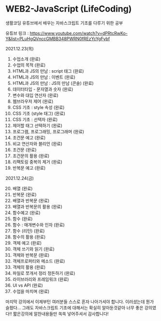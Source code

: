 # WEB2-JavaScript (LifeCoding)

생활코딩 유튜브에서 배우는 자바스크립트 기초를 다루기 위한 공부

유튜브 링크 : https://www.youtube.com/watch?v=dPRtcRwKo-Y&list=PLuHgQVnccGMBB348PWRN0fREzYcYgFybf

2021.12.23(목)
1. 수업소개 (완료)
2. 수업의 목적 (완료)
3. HTML과 JS의 만남 : script 태그 (완료)
4. HTML과 JS의 만남 : 이벤트 (완료)
5. HTML과 JS의 만남 : JS의 만남 (콘솔) (완료)
6. 데이터타입 - 문자열과 숫자 (완료)
7. 변수와 대입 연산자 (완료)
8. 웹브라우저 제어 (완료)
9. CSS 기초 : style 속성 (완료)
10. CSS 기초 (style 태그) (완료)
11. CSS 기초 : 선택자 (완료)
12. 제어할 태그 선택하기 (완료)
13. 프로그램, 프로그래밍, 프로그래머 (완료)
14. 조건문 예고 (완료)
15. 비교 연산자와 블리언 (완료)
16. 조건문 (완료)
17. 조건문의 활용 (완료)
18. 리팩토링 중복의 제거 (완료)
19. 반복문 예고 (완료)

2021.12.24(금)

20. 배열 (완료)
21. 반복문 (완료)
22. 배열과 반복문 (완료)
23. 배열과 반복문의 활용 (완료)
24. 함수예고 (완료)
25. 함수 (완료)
26. 함수 : 매개변수와 인자 (완료)
27. 함수 (리턴) (완료)
28. 함수의 활용 (완료)
29. 객체 예고 (완료)
30. 객체 쓰기와 읽기 (완료)
31. 객체와 반복문 (완료)
32. 객체프로퍼티와 메소드 (완료)
33. 객체의 활용 (완료)
34. 파일로 쪼개서 정리 정돈하기 (완료)
35. 라이브러리와 프레임워크 (완료)
36. UI vs API (완료)
37. 수업을 마치며 (완료)

마지막 강의에서 이제부턴 여러분들 스스로 혼자 나아가셔야 합니다. 이러셨는데 뭔가 슬펐다... 그래도 자바스크립트 기초에 대해서는 확실히 알아둔것같아 너무 좋은 강의였다!! 짧은강의에 알찬내용들만 쏙쏙 넣어주셔서 감사합니다!
